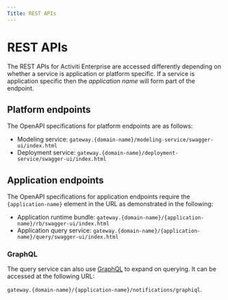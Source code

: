 ```yaml
---
Title: REST APIs
---
```


# REST APIs
The REST APIs for Activiti Enterprise are accessed differently depending on whether a service is application or platform specific. If a service is application specific then the *application name* will form part of the endpoint. 

## Platform endpoints
The OpenAPI specifications for platform endpoints are as follows:

* Modeling service: `gateway.{domain-name}/modeling-service/swagger-ui/index.html`
* Deployment service: `gateway.{domain-name}/deployment-service/swagger-ui/index.html`

## Application endpoints
The OpenAPI specifications for application endpoints require the `{application-name}` element in the URL as demonstrated in the following:

* Application runtime bundle: `gateway.{domain-name}/{application-name}/rb/swagger-ui/index.html`
* Application query service: `gateway.{domain-name}/{application-name}/query/swagger-ui/index.html`

### GraphQL
The query service can also use [GraphQL](https://graphql.org/learn/) to expand on querying. It can be accessed at the following URL: 

`gateway.{domain-name}/{application-name}/notifications/graphiql`. 


